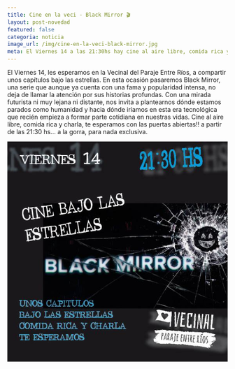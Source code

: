 ```yaml
---
title: Cine en la veci - Black Mirror 🎬
layout: post-novedad
featured: false
categoria: noticia
image_url: /img/cine-en-la-veci-black-mirror.jpg
meta: El Viernes 14 a las 21:30hs hay cine al aire libre, comida rica y charla, te esperamos con las puertas abiertas!!
---
```


El Viernes 14, les esperamos en la Vecinal del Paraje Entre Ríos, a compartir unos capítulos bajo las estrellas. En esta ocasión pasaremos Black Mirror, una serie que aunque ya cuenta con una fama y popularidad intensa, no deja de llamar la atención por sus historias profundas. Con una mirada futurista ni muy lejana ni distante, nos invita a plantearnos dónde estamos parados como humanidad y hacia dónde iríamos en esta era tecnológica que recién empieza a formar parte cotidiana en nuestras vidas. Cine al aire libre, comida rica y charla, te esperamos con las puertas abiertas!! a partir de las 21:30 hs... a la gorra, para nada exclusiva.



<div style="position: relative;">
	<div class="gallery col-3">

<a style="width: 100%;" href="/img/cine-en-la-veci-black-mirror.jpg" data-fancybox="images" data-srcset="/img/cine-en-la-veci-black-mirror.jpg" class="item-gallery">
	<img src="/img/cine-en-la-veci-black-mirror.jpg" />
</a>

</div>
</div>
